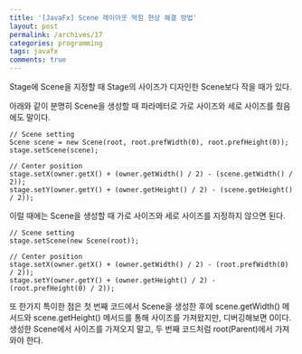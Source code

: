 ```yaml
---
title: '[JavaFx] Scene 레이아웃 먹힘 현상 해결 방법'
layout: post
permalink: /archives/17
categories: programming
tags: javafx
comments: true
---
```

Stage에 Scene을 지정할 때 Stage의 사이즈가 디자인한 Scene보다 작을 때가 있다.

아래와 같이 분명히 Scene을 생성할 때 파라메터로 가로 사이즈와 세로 사이즈를 줬음에도 말이다.

```
// Scene setting
Scene scene = new Scene(root, root.prefWidth(0), root.prefHeight(0));
stage.setScene(scene);

// Center position
stage.setX(owner.getX() + (owner.getWidth() / 2) - (scene.getWidth() / 2));
stage.setY(owner.getY() + (owner.getHeight() / 2) - (scene.getHeight() / 2));
```

이럴 때에는 Scene을 생성할 때 가로 사이즈와 세로 사이즈를 지정하지 않으면 된다.

```
// Scene setting
stage.setScene(new Scene(root));

// Center position
stage.setX(owner.getX() + (owner.getWidth() / 2) - (root.prefWidth(0) / 2));
stage.setY(owner.getY() + (owner.getHeight() / 2) - (root.prefHeight(0) / 2));
```

또 한가지 특이한 점은 첫 번째 코드에서 Scene을 생성한 후에 scene.getWidth() 메서드와 scene.getHeight() 메서드를 통해 사이즈를 가져왔지만, 디버깅해보면 0이다. 생성한 Scene에서 사이즈를 가져오지 말고, 두 번째 코드처럼 root(Parent)에서 가져와야 한다.
